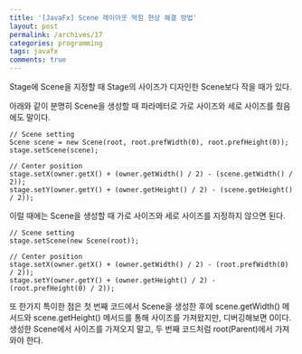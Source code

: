 ```yaml
---
title: '[JavaFx] Scene 레이아웃 먹힘 현상 해결 방법'
layout: post
permalink: /archives/17
categories: programming
tags: javafx
comments: true
---
```

Stage에 Scene을 지정할 때 Stage의 사이즈가 디자인한 Scene보다 작을 때가 있다.

아래와 같이 분명히 Scene을 생성할 때 파라메터로 가로 사이즈와 세로 사이즈를 줬음에도 말이다.

```
// Scene setting
Scene scene = new Scene(root, root.prefWidth(0), root.prefHeight(0));
stage.setScene(scene);

// Center position
stage.setX(owner.getX() + (owner.getWidth() / 2) - (scene.getWidth() / 2));
stage.setY(owner.getY() + (owner.getHeight() / 2) - (scene.getHeight() / 2));
```

이럴 때에는 Scene을 생성할 때 가로 사이즈와 세로 사이즈를 지정하지 않으면 된다.

```
// Scene setting
stage.setScene(new Scene(root));

// Center position
stage.setX(owner.getX() + (owner.getWidth() / 2) - (root.prefWidth(0) / 2));
stage.setY(owner.getY() + (owner.getHeight() / 2) - (root.prefHeight(0) / 2));
```

또 한가지 특이한 점은 첫 번째 코드에서 Scene을 생성한 후에 scene.getWidth() 메서드와 scene.getHeight() 메서드를 통해 사이즈를 가져왔지만, 디버깅해보면 0이다. 생성한 Scene에서 사이즈를 가져오지 말고, 두 번째 코드처럼 root(Parent)에서 가져와야 한다.
